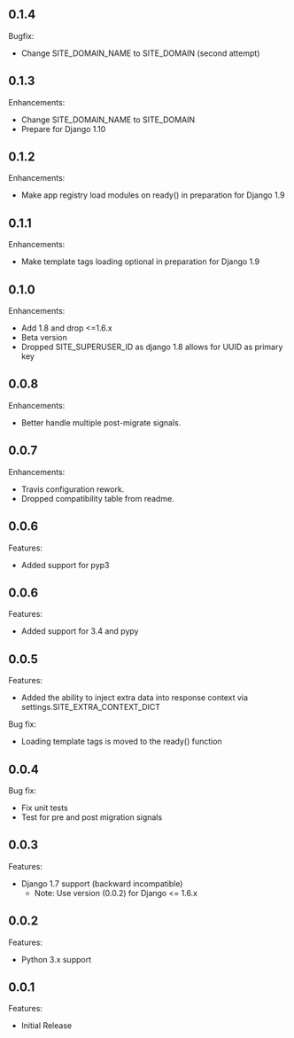 ## 0.1.4

Bugfix:

  - Change SITE_DOMAIN_NAME to SITE_DOMAIN (second attempt)

## 0.1.3

Enhancements:

  - Change SITE_DOMAIN_NAME to SITE_DOMAIN
  - Prepare for Django 1.10

## 0.1.2

Enhancements:

  - Make app registry load modules on ready() in preparation for Django 1.9

## 0.1.1

Enhancements:

  - Make template tags loading optional in preparation for Django 1.9

## 0.1.0

Enhancements:

  - Add 1.8 and drop <=1.6.x
  - Beta version
  - Dropped SITE_SUPERUSER_ID as django 1.8 allows for UUID as primary key

## 0.0.8

Enhancements:

  - Better handle multiple post-migrate signals.

## 0.0.7

Enhancements:

  - Travis configuration rework.
  - Dropped compatibility table from readme.

## 0.0.6

Features:

  - Added support for pyp3

## 0.0.6

Features:

  - Added support for 3.4 and pypy

## 0.0.5

Features:

  - Added the ability to inject extra data into response context via settings.SITE_EXTRA_CONTEXT_DICT

Bug fix:

  - Loading template tags is moved to the ready() function

## 0.0.4

Bug fix:

  - Fix unit tests
  - Test for pre and post migration signals

## 0.0.3

Features:

  - Django 1.7 support (backward incompatible)
    - Note: Use version (0.0.2) for Django <= 1.6.x

## 0.0.2

Features:

  - Python 3.x support

## 0.0.1

Features:

  - Initial Release
